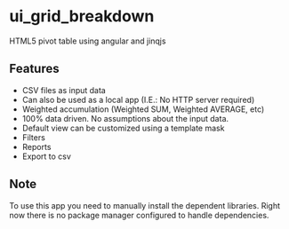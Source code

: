 # ui_grid_breakdown
HTML5 pivot table using angular and jinqjs
## Features
- CSV files as input data
- Can also be used as a local app (I.E.: No HTTP server required)
- Weighted accumulation (Weighted SUM, Weighted AVERAGE, etc)
- 100% data driven. No assumptions about the input data.
- Default view can be customized using a template mask
- Filters
- Reports
- Export to csv
## Note
To use this app you need to manually install the dependent libraries. Right now there is no package manager configured to handle dependencies.
